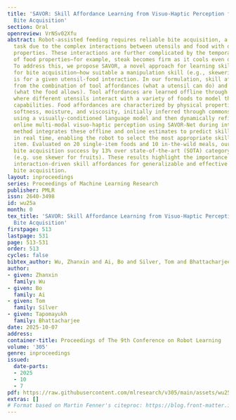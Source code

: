 ```yaml
---
title: 'SAVOR: Skill Affordance Learning from Visuo-Haptic Perception for Robot-Assisted
  Bite Acquisition'
section: Oral
openreview: VrNSv02Xfu
abstract: Robot-assisted feeding requires reliable bite acquisition, a challenging
  task due to the complex interactions between utensils and food with diverse physical
  properties. These interactions are further complicated by the temporal variability
  of food properties—for example, steak becomes firm as it cools even during a meal.
  To address this, we propose SAVOR, a novel approach for learning skill affordances
  for bite acquisition—how suitable a manipulation skill (e.g., skewering, scooping)
  is for a given utensil-food interaction. In our formulation, skill affordances arise
  from the combination of tool affordances (what a utensil can do) and food affordances
  (what the food allows). Tool affordances are learned offline through calibration,
  where different utensils interact with a variety of foods to model their functional
  capabilities. Food affordances are characterized by physical properties such as
  softness, moisture, and viscosity, initially inferred through commonsense reasoning
  using a visually-conditioned language model and then dynamically refined through
  online multi-modal visuo-haptic perception using SAVOR-Net during interaction. Our
  method integrates these offline and online estimates to predict skill affordances
  in real time, enabling the robot to select the most appropriate skill for each food
  item. Evaluated on 20 single-item foods and 10 in-the-wild meals, our approach improves
  bite acquisition success by 13% over state-of-the-art (SOTA) category-based methods
  (e.g. use skewer for fruits). These results highlight the importance of modeling
  interaction-driven skill affordances for generalizable and effective robot-assisted
  bite acquisition.
layout: inproceedings
series: Proceedings of Machine Learning Research
publisher: PMLR
issn: 2640-3498
id: wu25a
month: 0
tex_title: 'SAVOR: Skill Affordance Learning from Visuo-Haptic Perception for Robot-Assisted
  Bite Acquisition'
firstpage: 513
lastpage: 531
page: 513-531
order: 513
cycles: false
bibtex_author: Wu, Zhanxin and Ai, Bo and Silver, Tom and Bhattacharjee, Tapomayukh
author:
- given: Zhanxin
  family: Wu
- given: Bo
  family: Ai
- given: Tom
  family: Silver
- given: Tapomayukh
  family: Bhattacharjee
date: 2025-10-07
address:
container-title: Proceedings of The 9th Conference on Robot Learning
volume: '305'
genre: inproceedings
issued:
  date-parts:
  - 2025
  - 10
  - 7
pdf: https://raw.githubusercontent.com/mlresearch/v305/main/assets/wu25a/wu25a.pdf
extras: []
# Format based on Martin Fenner's citeproc: https://blog.front-matter.io/posts/citeproc-yaml-for-bibliographies/
---
```

